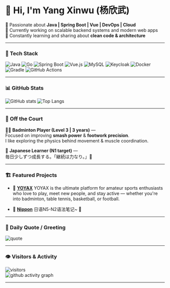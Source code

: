 # 👋 Hi, I'm Yang Xinwu (杨欣武) 

🌱 Passionate about **Java | Spring Boot | Vue | DevOps | Cloud**  
💼 Currently working on scalable backend systems and modern web apps  
🎯 Constantly learning and sharing about **clean code & architecture**

---

### 🧰 Tech Stack

![Java](https://img.shields.io/badge/Java-ED8B00?style=flat-square&logo=openjdk&logoColor=white)
![Go](https://img.shields.io/badge/Go-00ADD8?style=flat-square&logo=go&logoColor=white)
![Spring Boot](https://img.shields.io/badge/Spring_Boot-6DB33F?style=flat-square&logo=springboot&logoColor=white)
![Vue.js](https://img.shields.io/badge/Vue.js-35495E?style=flat-square&logo=vuedotjs&logoColor=4FC08D)
![MySQL](https://img.shields.io/badge/MySQL-005C84?style=flat-square&logo=mysql&logoColor=white)
![Keycloak](https://img.shields.io/badge/Keycloak-4A90E2?style=flat-square&logo=keycloak&logoColor=white)
![Docker](https://img.shields.io/badge/Docker-2496ED?style=flat-square&logo=docker&logoColor=white)
![Gradle](https://img.shields.io/badge/Gradle-02303A?style=flat-square&logo=gradle&logoColor=white)
![GitHub Actions](https://img.shields.io/badge/GitHub_Actions-2088FF?style=flat-square&logo=githubactions&logoColor=white)

---

### 📊 GitHub Stats

<div align="left">

![GitHub stats](https://github-readme-stats.vercel.app/api?username=xinwu-yang&show_icons=true&theme=ambient_gradient&count_private=true)
![Top Langs](https://github-readme-stats.vercel.app/api/top-langs/?username=xinwu-yang&layout=compact&theme=ambient_gradient)

</div>

---

### 🏸 Off the Court

🏋️‍♂️ **Badminton Player (Level 3 | 3 years)** —  
Focused on improving **smash power** & **footwork precision**.  
I like exploring the physics behind movement & muscle coordination.

📖 **Japanese Learner (N1 target)** —  
毎日少しずつ成長する。「継続は力なり。」💪  

---

### 🏗️ Featured Projects

- 🔹 [**YOYAX**](https://github.com/xinwu-yang/yoyax)
  YOYAX is the ultimate platform for amateur sports enthusiasts who love to play, meet new people, and stay active — whether you're into badminton, table tennis, basketball, or football.

- 🔹 [**Nippon**](https://github.com/xinwu-yang/nippon)
  日语N5-N2语法笔记~ 🍻

---

### 💬 Daily Quote / Greeting

![quote](https://quotes-github-readme.vercel.app/api?type=horizontal&theme=light)

---

### 👁️ Visitors & Activity

![visitors](https://komarev.com/ghpvc/?username=xinwu-yang&color=brightgreen&style=for-the-badge)  
![github activity graph](https://github-readme-activity-graph.vercel.app/graph?username=xinwu-yang&theme=github-compact)

---
